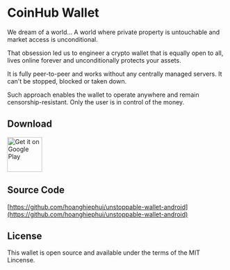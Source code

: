 # CoinHub Wallet

We dream of a world… A world where private property is untouchable and market access is unconditional.

That obsession led us to engineer a crypto wallet that is equally open to all, lives online forever and unconditionally protects your assets.

It is fully peer-to-peer and works without any centrally managed servers. It can't be stopped, blocked or taken down.

Such approach enables the wallet to operate anywhere and remain censorship-resistant. Only the user is in control of the money.


## Download


[<img src="https://play.google.com/intl/en_us/badges/images/generic/en-play-badge.png"
     alt="Get it on Google Play"
     height="80">](https://bit.ly/3orSiko)

## Source Code

[https://github.com/hoanghiephui/unstoppable-wallet-android](https://github.com/hoanghiephui/unstoppable-wallet-android)

## License

This wallet is open source and available under the terms of the MIT Lincense.
